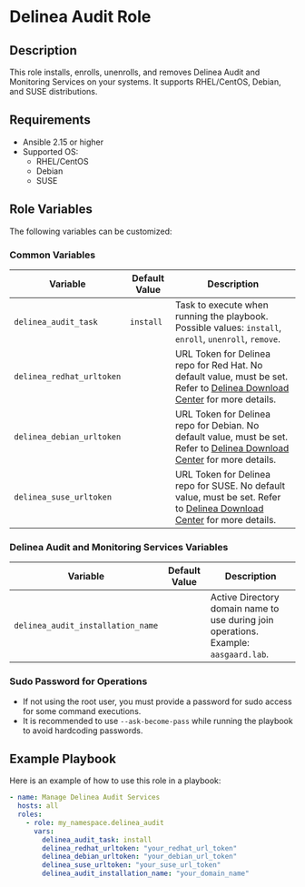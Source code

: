 # Delinea Audit Role

## Description

This role installs, enrolls, unenrolls, and removes Delinea Audit and Monitoring Services on your systems. It supports RHEL/CentOS, Debian, and SUSE distributions.

## Requirements

- Ansible 2.15 or higher
- Supported OS:
  - RHEL/CentOS
  - Debian
  - SUSE

## Role Variables

The following variables can be customized:

### Common Variables

| Variable                    | Default Value | Description                                                                                     |
|-----------------------------|---------------|-------------------------------------------------------------------------------------------------|
| `delinea_audit_task`        | `install`     | Task to execute when running the playbook. Possible values: `install`, `enroll`, `unenroll`, `remove`. |
| `delinea_redhat_urltoken`   |               | URL Token for Delinea repo for Red Hat. No default value, must be set. Refer to [Delinea Download Center](https://support.delinea.com/s/repository) for more details. |
| `delinea_debian_urltoken`   |               | URL Token for Delinea repo for Debian. No default value, must be set. Refer to [Delinea Download Center](https://support.delinea.com/s/repository) for more details. |
| `delinea_suse_urltoken`     |               | URL Token for Delinea repo for SUSE. No default value, must be set. Refer to [Delinea Download Center](https://support.delinea.com/s/repository) for more details. |

### Delinea Audit and Monitoring Services Variables

| Variable                            | Default Value | Description                                                              |
|-------------------------------------|---------------|--------------------------------------------------------------------------|
| `delinea_audit_installation_name`   |               | Active Directory domain name to use during join operations. Example: `aasgaard.lab`. |

### Sudo Password for Operations

- If not using the root user, you must provide a password for sudo access for some command executions.
- It is recommended to use `--ask-become-pass` while running the playbook to avoid hardcoding passwords.

## Example Playbook

Here is an example of how to use this role in a playbook:

```yaml
- name: Manage Delinea Audit Services
  hosts: all
  roles:
    - role: my_namespace.delinea_audit
      vars:
        delinea_audit_task: install
        delinea_redhat_urltoken: "your_redhat_url_token"
        delinea_debian_urltoken: "your_debian_url_token"
        delinea_suse_urltoken: "your_suse_url_token"
        delinea_audit_installation_name: "your_domain_name"
